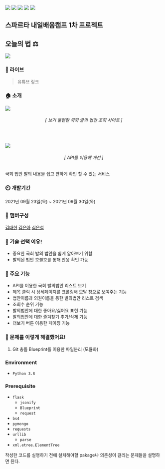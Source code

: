 ![](https://img.shields.io/badge/HTML5-E34F26?style=for-the-badge&logo=html5&logoColor=white) ![](https://img.shields.io/badge/CSS3-1572B6?style=for-the-badge&logo=css3&logoColor=white) ![](https://img.shields.io/badge/jQuery-0769AD?style=for-the-badge&logo=jquery&logoColor=white) ![](https://img.shields.io/badge/Python-14354C?style=for-the-badge&logo=python&logoColor=white) ![](https://img.shields.io/badge/Flask-000000?style=for-the-badge&logo=flask&logoColor=white) 
## 스파르타 내일배움캠프 1차 프로젝트

## 오늘의 법 ⚖️

![](https://i.imgur.com/o1BYqk9.png)

### 🔗 라이브
> 유튜브 링크 

### 🏠 소개

![](https://i.imgur.com/UtPYM7X.png)
<h6 style="text-align:center">[ 보기 불편한 국회 발의 법안 조회 사이트 ]</h6>

<br/>

![](https://i.imgur.com/Ge0mXtL.gif)

<h6 style="text-align:center">[ API를 이용해 개선 ]</h6>



국회 법안 발의 내용을 쉽고 편하게 확인 할 수 있는 서비스

### ⏲️ 개발기간
2021년 09월 23일(목) ~ 2021년 09월 30일(목) 

### 🧙 맴버구성
[김대현](https://github.com/kimdh-hi) [김은아](https://github.com/eunag63) [심은철](https://github.com/scm1400)

### 📌 기술 선택 이유!
- 중요한 국회 발의 법안을 쉽게 알아보기 위함
- 발의된 법안 호불호를 통해 반응 확인 가능

### 📌 주요 기능
- API를 이용한 국회 발의법안 리스트 보기
- 제목 클릭 시 상세페이지를 크롤링해 모달 창으로 보여주는 기능
- 법안이름과 의원이름을 통한 발의법안 리스트 검색
- 조회수 순위 기능
- 발의법안에 대한 좋아요/싫어요 표현 기능
- 발의법안에 대한 즐겨찾기 추가/삭제 기능
- 더보기 버튼 이용한 페이징 기능

### 📌 문제를 이렇게 해결했어요!
1. Git 충돌 
    Blueprint를 이용한 파일분리 (모듈화)



### Environment

- `Python 3.8`

### Prerequisite
- `flask`
    - `jsonify`
    - `Blueprint`
    - `request`
- `bs4`
- `pymongo`
- `requests`
- `urllib`
    - `parse`
- `xml.etree.ElementTree`

작성한 코드를 실행하기 전에 설치해야할 pakage나 의존성이 걸리는 문제들을 설명하면 된다.

<!-- 
### Files

이 항목은 내가 추가한 것이다. 중요한 코드 파일들 몇 개를 대상으로 해당 파일이 어떠한 역할을 하는 파일인지를 간단히 설명해주면 전반적인 맥락을 파악하기에 좋을 것 같아 추가하였다.

### Usage

작성한 코드를 어떻게 실행해야 하는지에 대한 가이드라인이다. Usage Example을 함께 작성하면 좋다.
 -->